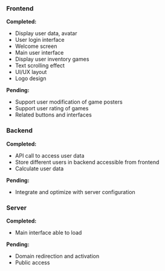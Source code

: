 ### Frontend
**Completed:**
- Display user data, avatar
- User login interface
- Welcome screen
- Main user interface
- Display user inventory games
- Text scrolling effect
- UI/UX layout
- Logo design

**Pending:**
- Support user modification of game posters
- Support user rating of games
- Related buttons and interfaces

### Backend
**Completed:**
- API call to access user data
- Store different users in backend accessible from frontend
- Calculate user data

**Pending:**
- Integrate and optimize with server configuration

### Server
**Completed:**
- Main interface able to load

**Pending:**
- Domain redirection and activation
- Public access